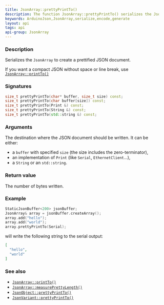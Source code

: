 ```yaml
---
title: JsonArray::prettyPrintTo()
description: The function JsonArray::prettyPrintTo() serializes the JsonArray:to create a prettified JSON document.
keywords: ArduinoJson,JsonArray,serialize,encode,generate
layout: api
tags: api
api-group: JsonArray
---
```


### Description

Serializes the `JsonArray` to create a prettified JSON document.

If you want a compact JSON without space or line break, use [`JsonArray::printTo()`]({{site.baseurl}}/api/jsonarray/printto/)

### Signatures

```c++
size_t prettyPrintTo(char* buffer, size_t size) const;
size_t prettyPrintTo(char buffer[size]) const;
size_t prettyPrintTo(Print &) const;
size_t prettyPrintTo(String &) const;
size_t prettyPrintTo(std::string &) const;
```

### Arguments

The destination where the JSON document should be written.
It can be either:

* a `buffer` with specified `size` (the size includes the zero-terminator),
* an implementation of `Print` (like `Serial`, `EthernetClient`...),
* a `String` or an `std::string`.

### Return value

The number of bytes written.

### Example

```c++
StaticJsonBuffer<200> jsonBuffer;
JsonArray& array = jsonBuffer.createArray();
array.add("hello");
array.add("world");
array.prettyPrintTo(Serial);
```

will write the following string to the serial output:

```json
[
  "hello",
  "world"
]
```

### See also

* [`JsonArray::printTo()`]({{site.baseurl}}/api/jsonarray/printto/)
* [`JsonArray::measurePrettyLength()`]({{site.baseurl}}/api/jsonarray/measureprettylength/)
* [`JsonObject::prettyPrintTo()`]({{site.baseurl}}/api/jsonobject/prettyprintto/)
* [`JsonVariant::prettyPrintTo()`]({{site.baseurl}}/api/jsonvariant/prettyprintto/)
